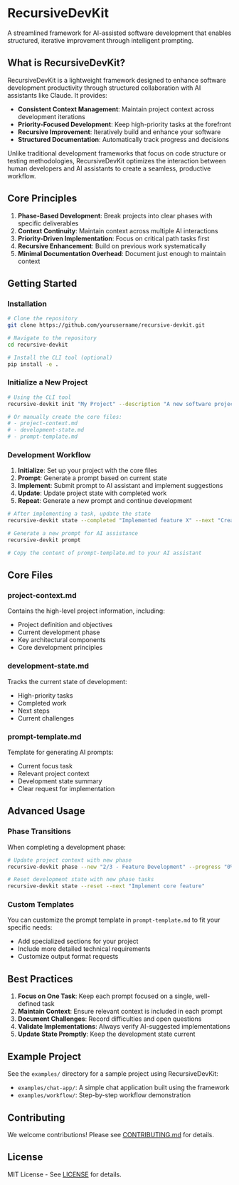 # RecursiveDevKit

A streamlined framework for AI-assisted software development that enables structured, iterative improvement through intelligent prompting.

## What is RecursiveDevKit?

RecursiveDevKit is a lightweight framework designed to enhance software development productivity through structured collaboration with AI assistants like Claude. It provides:

- **Consistent Context Management**: Maintain project context across development iterations
- **Priority-Focused Development**: Keep high-priority tasks at the forefront
- **Recursive Improvement**: Iteratively build and enhance your software
- **Structured Documentation**: Automatically track progress and decisions

Unlike traditional development frameworks that focus on code structure or testing methodologies, RecursiveDevKit optimizes the interaction between human developers and AI assistants to create a seamless, productive workflow.

## Core Principles

1. **Phase-Based Development**: Break projects into clear phases with specific deliverables
2. **Context Continuity**: Maintain context across multiple AI interactions
3. **Priority-Driven Implementation**: Focus on critical path tasks first
4. **Recursive Enhancement**: Build on previous work systematically
5. **Minimal Documentation Overhead**: Document just enough to maintain context

## Getting Started

### Installation

```bash
# Clone the repository
git clone https://github.com/yourusername/recursive-devkit.git

# Navigate to the repository
cd recursive-devkit

# Install the CLI tool (optional)
pip install -e .
```

### Initialize a New Project

```bash
# Using the CLI tool
recursive-devkit init "My Project" --description "A new software project"

# Or manually create the core files:
# - project-context.md
# - development-state.md
# - prompt-template.md
```

### Development Workflow

1. **Initialize**: Set up your project with the core files
2. **Prompt**: Generate a prompt based on current state
3. **Implement**: Submit prompt to AI assistant and implement suggestions
4. **Update**: Update project state with completed work
5. **Repeat**: Generate a new prompt and continue development

```bash
# After implementing a task, update the state
recursive-devkit state --completed "Implemented feature X" --next "Create component Y"

# Generate a new prompt for AI assistance
recursive-devkit prompt

# Copy the content of prompt-template.md to your AI assistant
```

## Core Files

### project-context.md

Contains the high-level project information, including:
- Project definition and objectives
- Current development phase
- Key architectural components
- Core development principles

### development-state.md

Tracks the current state of development:
- High-priority tasks
- Completed work
- Next steps
- Current challenges

### prompt-template.md

Template for generating AI prompts:
- Current focus task
- Relevant project context
- Development state summary
- Clear request for implementation

## Advanced Usage

### Phase Transitions

When completing a development phase:

```bash
# Update project context with new phase
recursive-devkit phase --new "2/3 - Feature Development" --progress "0%"

# Reset development state with new phase tasks
recursive-devkit state --reset --next "Implement core feature"
```

### Custom Templates

You can customize the prompt template in `prompt-template.md` to fit your specific needs:
- Add specialized sections for your project
- Include more detailed technical requirements
- Customize output format requests

## Best Practices

1. **Focus on One Task**: Keep each prompt focused on a single, well-defined task
2. **Maintain Context**: Ensure relevant context is included in each prompt
3. **Document Challenges**: Record difficulties and open questions
4. **Validate Implementations**: Always verify AI-suggested implementations
5. **Update State Promptly**: Keep the development state current

## Example Project

See the `examples/` directory for a sample project using RecursiveDevKit:
- `examples/chat-app/`: A simple chat application built using the framework
- `examples/workflow/`: Step-by-step workflow demonstration

## Contributing

We welcome contributions! Please see [CONTRIBUTING.md](CONTRIBUTING.md) for details.

## License

MIT License - See [LICENSE](LICENSE) for details.
